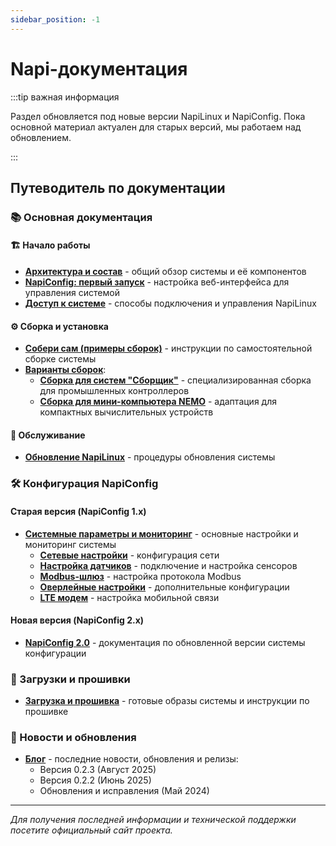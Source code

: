 ```yaml
---
sidebar_position: -1
---
```


# Napi-документация

:::tip важная информация

Раздел обновляется под новые версии NapiLinux и NapiConfig.
Пока основной материал актуален для старых версий, мы работаем над обновлением.

:::

## Путеводитель по документации

### 📚 Основная документация

#### 🏗️ Начало работы
- **[Архитектура и состав](arch.md)** - общий обзор системы и её компонентов
- **[NapiConfig: первый запуск](enable-web.md)** - настройка веб-интерфейса для управления системой
- **[Доступ к системе](access.md)** - способы подключения и управления NapiLinux

#### ⚙️ Сборка и установка
- **[Собери сам (примеры сборок)](biuld-base.md)** - инструкции по самостоятельной сборке системы
- **[Варианты сборок](Варианты%20сборок/)**:
  - **[Сборка для систем "Сборщик"](Варианты%20сборок/frontcontrol/frontcontrol.md)** - специализированная сборка для промышленных контроллеров
  - **[Сборка для мини-компьютера NEMO](Варианты%20сборок/nemo/nemo.md)** - адаптация для компактных вычислительных устройств

#### 🔄 Обслуживание
- **[Обновление NapiLinux](upgrade.md)** - процедуры обновления системы

### 🛠️ Конфигурация NapiConfig

#### Старая версия (NapiConfig 1.x)
- **[Системные параметры и мониторинг](../napiConfig/)** - основные настройки и мониторинг системы
  - **[Сетевые настройки](../napiConfig/net.md)** - конфигурация сети
  - **[Настройка датчиков](../napiConfig/sensors.md)** - подключение и настройка сенсоров
  - **[Modbus-шлюз](../napiConfig/modbus-gw.md)** - настройка протокола Modbus
  - **[Оверлейные настройки](../napiConfig/overlay.md)** - дополнительные конфигурации
  - **[LTE модем](../napiConfig/lte.md)** - настройка мобильной связи

#### Новая версия (NapiConfig 2.x)
- **[NapiConfig 2.0](../napiconfig2/)** - документация по обновленной версии системы конфигурации

### 💾 Загрузки и прошивки
- **[Загрузка и прошивка](../downloads/)** - готовые образы системы и инструкции по прошивке

### 📰 Новости и обновления
- **[Блог](../blog/)** - последние новости, обновления и релизы:
  - Версия 0.2.3 (Август 2025)
  - Версия 0.2.2 (Июнь 2025)
  - Обновления и исправления (Май 2024)

---

*Для получения последней информации и технической поддержки посетите официальный сайт проекта.*

